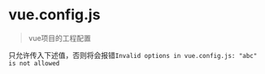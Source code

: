 # vue.config.js

> vue项目的工程配置

只允许传入下述值，否则将会报错`Invalid options in vue.config.js: "abc" is not allowed`

